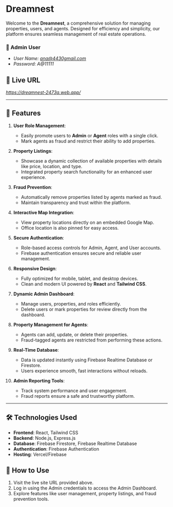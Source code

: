 # Dreamnest

Welcome to the **Dreamnest**, a comprehensive solution for managing properties, users, and agents. Designed for efficiency and simplicity, our platform ensures seamless management of real estate operations.

### 👤 Admin User
* *User Name: ana@4430gmail.com*
* *Password: A@11111*

## 🔗 Live URL
*https://dreamnest-2473a.web.app/*

***

## 🚀 Features
1. **User Role Management**:
   - Easily promote users to **Admin** or **Agent** roles with a single click.
   - Mark agents as fraud and restrict their ability to add properties.

2. **Property Listings**:
   - Showcase a dynamic collection of available properties with details like price, location, and type.
   - Integrated property search functionality for an enhanced user experience.

3. **Fraud Prevention**:
   - Automatically remove properties listed by agents marked as fraud.
   - Maintain transparency and trust within the platform.

4. **Interactive Map Integration**:
   - View property locations directly on an embedded Google Map.
   - Office location is also pinned for easy access.

5. **Secure Authentication**:
   - Role-based access controls for Admin, Agent, and User accounts.
   - Firebase authentication ensures secure and reliable user management.

6. **Responsive Design**:
   - Fully optimized for mobile, tablet, and desktop devices.
   - Clean and modern UI powered by **React** and **Tailwind CSS**.

7. **Dynamic Admin Dashboard**:
   - Manage users, properties, and roles efficiently.
   - Delete users or mark properties for review directly from the dashboard.

8. **Property Management for Agents**:
   - Agents can add, update, or delete their properties.
   - Fraud-tagged agents are restricted from performing these actions.

9. **Real-Time Database**:
   - Data is updated instantly using Firebase Realtime Database or Firestore.
   - Users experience smooth, fast interactions without reloads.

10. **Admin Reporting Tools**:
    - Track system performance and user engagement.
    - Fraud reports ensure a safe and trustworthy platform.

***
## 🛠️ Technologies Used
- **Frontend**: React, Tailwind CSS
- **Backend**: Node.js, Express.js
- **Database**: Firebase Firestore, Firebase Realtime Database
- **Authentication**: Firebase Authentication
- **Hosting**: Vercel/Firebase

## 📝 How to Use
1. Visit the live site URL provided above.
2. Log in using the Admin credentials to access the Admin Dashboard.
3. Explore features like user management, property listings, and fraud prevention tools.
